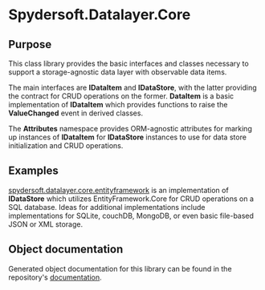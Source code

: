 # Spydersoft.Datalayer.Core

## Purpose

This class library provides the basic interfaces and classes necessary to support a storage-agnostic data layer with observable data items. 

The main interfaces are **IDataItem** and **IDataStore**, with the latter providing the contract for CRUD operations on the former.  **DataItem** is a basic implementation of **IDataItem** which provides functions to raise the **ValueChanged** event in derived classes.

The **Attributes** namespace provides ORM-agnostic attributes for marking up instances of **IDataItem** for **IDataStore** instances to use for data store initialization and CRUD operations.

## Examples

[spydersoft.datalayer.core.entityframework](https://github.com/spyder007/spydersoft.datalayer.core.entityframework) is an implementation of **IDataStore** which utilizes EntityFramework.Core for CRUD operations on a SQL database.  Ideas for additional implementations include implementations for SQLite, couchDB, MongoDB, or even basic file-based JSON or XML storage.

## Object documentation

Generated object documentation for this library can be found in the repository's [documentation](docs/).